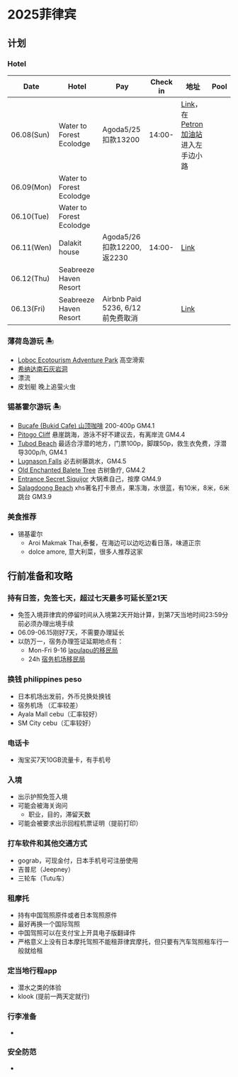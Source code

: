 # 2025菲律宾

## 计划
### Hotel
| Date | Hotel | Pay | Check in | 地址 | Pool | 
| --- | --- | --- | --- | --- | --- |
| 06.08(Sun) | Water to Forest Ecolodge | Agoda5/25扣款13200 | 14:00- | [Link](https://maps.app.goo.gl/PbDxJ8rq8naXD2mp6)， 在[Petron加油站](https://maps.app.goo.gl/7HUtTyuS2zroduCy8)进入左手边小路 | |
| 06.09(Mon) | Water to Forest Ecolodge | | | | |
| 06.10(Tue) | Water to Forest Ecolodge | | | | |
| 06.11(Wen) | Dalakit house | Agoda5/26扣款12200,返2230 | 14:00- | [Link](https://maps.app.goo.gl/f5vbN7TXfHfyxVae7) | |
| 06.12(Thu) | Seabreeze Haven Resort | | | | |
| 06.13(Fri) | Seabreeze Haven Resort | Airbnb Paid 5236, 6/12前免费取消 | | [Link](https://maps.app.goo.gl/J1KFDNxsX7QPCC8H7) | |

### 薄荷岛游玩 🏝️
- [Loboc Ecotourism Adventure Park](https://maps.app.goo.gl/Zr9ZMmVBYqKHthRU6) 高空滑索
- [希纳达南石灰岩洞](https://maps.app.goo.gl/tcKcWKkkrnyYsvVDA)
- 漂流
- 皮划艇 晚上追萤火虫
  
### 锡基霍尔游玩 🏝️
- [Bucafe (Bukid Cafe) 山顶咖啡](https://maps.app.goo.gl/fCTHjof6rPaK7x3V6) 200-400p GM4.1
- [Pitogo Cliff](https://maps.app.goo.gl/Hos9uuyLy2MiutLg9) 悬崖跳海，游泳不好不建议去，有离岸流 GM4.4
- [Tubod Beach](https://maps.app.goo.gl/ohfeuGpaeKDM42pHA) 最适合浮潜的地方，门票100p，脚蹼50p，救生衣免费，浮潜导300p/h, GM4.1
- [Lugnason Falls](https://maps.app.goo.gl/DJgQevvD8WpgT3wS6) 必去树藤跳水，GM4.5
- [Old Enchanted Balete Tree](https://maps.app.goo.gl/T18L5jEjHQ31EmrR7) 古树鱼疗, GM4.2
- [Entrance Secret Siquijor](https://maps.app.goo.gl/yk2QPz8UH7RQimAc8) 大锅煮自己，按摩 GM4.9
- [Salagdoong Beach](https://maps.app.goo.gl/WfepuQHxa535VoRR9) xhs著名打卡景点，果冻海，水很蓝，有10米，8米，6米跳台 GM3.9

### 美食推荐
- 锡基霍尔
  - Aroi Makmak Thai,泰餐，在海边可以边吃边看日落，味道正宗
  - dolce amore, 意大利菜，很多人推荐这家

## 行前准备和攻略
### 持有日签，免签七天，超过七天最多可延长至21天
- 免签入境菲律宾的停留时间从入境第2天开始计算，到第7天当地时间23:59分前必须办理出境手续
- 06.09-06.15刚好7天，不需要办理延长
- 以防万一，宿务办理签证延期地点有：
  - Mon-Fri 9-16 [lapulapu的移民局](https://maps.app.goo.gl/KFMduESxM4qDWB8g9?g_st=com.google.maps.preview.copy)
  - 24h [宿务机场移民局](https://maps.app.goo.gl/JZ1rkKLZAhr8P69R9?g_st=com.google.maps.preview.copy)

### 换钱 philippines peso
- 日本机场出发前，外币兑换处换钱
- 宿务机场 （汇率较差）
- Ayala Mall cebu（汇率较好）
- SM City cebu（汇率较好）

### 电话卡
- 淘宝买7天10GB流量卡，有手机号

### 入境
- 出示护照免签入境
- 可能会被海关询问
  - 职业，目的，滞留天数
- 可能会被要求出示回程机票证明（提前打印）

### 打车软件和其他交通方式
- gograb，可现金付，日本手机号可注册使用
- 吉普尼（Jeepney）
- 三轮车（Tutu车）

### 租摩托
- 持有中国驾照原件或者日本驾照原件
- 最好再换一个国际驾照
- 中国驾照可以在支付宝上开具电子版翻译件
- 严格意义上没有日本摩托驾照不能租菲律宾摩托，但只要有汽车驾照租车行一般就给租

### 定当地行程app
- 潜水之类的体验
- klook (提前一两天定就行)

### 行李准备
- 

### 安全防范
- 
